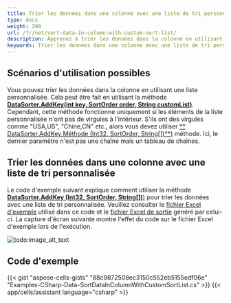 ```yaml
---
title: Trier les données dans une colonne avec une liste de tri personnalisée
type: docs
weight: 290
url: /fr/net/sort-data-in-column-with-custom-sort-list/
description: Apprenez à trier les données dans la colonne en utilisant une liste personnalisée en utilisant l API Aspose.Cells for .NET.
keywords: Trier les données dans une colonne avec une liste de tri personnalisée, trier les données par liste personnalisée.
---
```


## **Scénarios d'utilisation possibles**

Vous pouvez trier les données dans la colonne en utilisant une liste personnalisée. Cela peut être fait en utilisant la méthode [**DataSorter.AddKey(int key, SortOrder order, String customList)**](https://reference.aspose.com/cells/net/aspose.cells.datasorter/addkey/methods/2). Cependant, cette méthode fonctionne uniquement si les éléments de la liste personnalisée n'ont pas de virgules à l'intérieur. S'ils ont des virgules comme "USA,US", "Chine,CN" etc., alors vous devez utiliser [** DataSorter.AddKey Méthode (Int32, SortOrder, String[])**)](https://reference.aspose.com/cells/net/aspose.cells.datasorter/addkey/methods/3) méthode. Ici, le dernier paramètre n'est pas une chaîne mais un tableau de chaînes.

## **Trier les données dans une colonne avec une liste de tri personnalisée**

Le code d'exemple suivant explique comment utiliser la méthode [**DataSorter.AddKey (Int32, SortOrder, String[])**)](https://reference.aspose.com/cells/net/aspose.cells.datasorter/addkey/methods/3) pour trier les données avec une liste de tri personnalisée. Veuillez consulter le [fichier Excel d'exemple](50528327.xlsx) utilisé dans ce code et le [fichier Excel de sortie](50528328.xlsx) généré par celui-ci. La capture d'écran suivante montre l'effet du code sur le fichier Excel d'exemple lors de l'exécution.

![todo:image_alt_text](sort-data-in-column-with-custom-sort-list_1.png)

## **Code d'exemple**

{{< gist "aspose-cells-gists" "88c9872508ec3150c552eb5155edf06e" "Examples-CSharp-Data-SortDataInColumnWithCustomSortList.cs" >}}
{{< app/cells/assistant language="csharp" >}}
